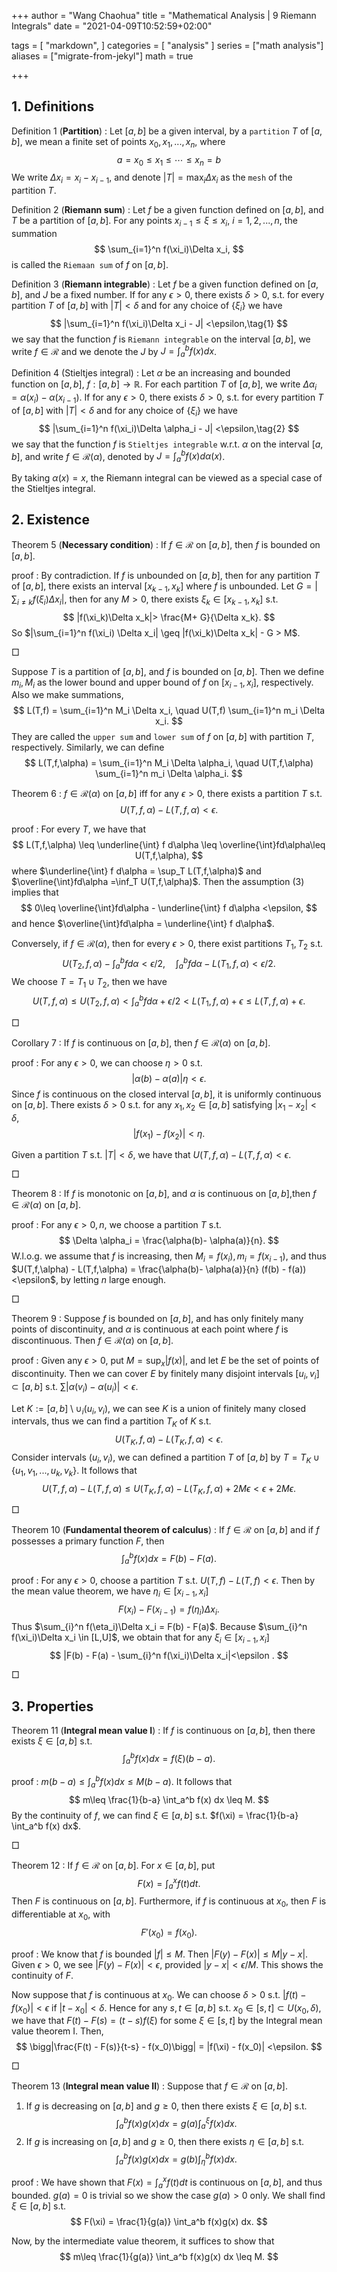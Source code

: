 +++
author = "Wang Chaohua"
title = "Mathematical Analysis | 9 Riemann Integrals"
date = "2021-04-09T10:52:59+02:00"

tags = [
    "markdown",
]
categories = [
    "analysis"
]
series = ["math analysis"]
aliases = ["migrate-from-jekyl"]
math = true

+++


## 1. Definitions 

Definition 1 (**Partition**)
: Let $[a,b]$ be a given interval, by a `partition` $T$ of $[a,b]$, we mean a finite set of points $x_0,x_1,...,x_n$, where
$$ 
 a = x_0\leq x_1\leq \cdots\leq x_n = b
$$
We write $\Delta x_i = x_i  - x_{i-1}$, and denote $|T| = \max_i \Delta x_i$ as the `mesh` of the partition $T$.

Definition 2 (**Riemann sum**)
: Let $f$ be a given function defined on $[a,b]$, and $T$ be a partition of $[a,b]$. For any points $x_{i-1}\leq\xi\leq x_i$, $i=1,2,...,n$, the summation 
$$ 
 \sum_{i=1}^n f(\xi_i)\Delta x_i,
$$
is called the `Riemaan sum` of $f$ on $[a,b]$.


Definition 3 (**Riemann integrable**)
: Let $f$ be a given function defined on $[a,b]$, and $J$ be a fixed number. If for any $\epsilon>0$, there exists $\delta>0$, s.t. for every partition $T$ of $[a,b]$ with $|T|<\delta$ and for any choice of $\{\xi_i\}$ we have 
$$ 
 |\sum_{i=1}^n f(\xi_i)\Delta x_i - J|  <\epsilon,\tag{1}
$$
we say that the function $f$ is `Riemann integrable` on the interval $[a,b]$, we write $f\in\mathcal{R}$ and we denote the $J$ by $J = \int_a^b f(x) dx$.


Definition 4 (Stieltjes integral)
: Let $\alpha$ be an increasing and bounded function on $[a,b]$, $f:[a,b]\to \mathbb{R}$. For each partition $T$ of $[a,b]$, we write $\Delta \alpha_i = \alpha(x_i) - \alpha(x_{i-1})$. If for any $\epsilon>0$, there exists $\delta>0$, s.t. for every partition $T$ of $[a,b]$ with $|T|<\delta$ and for any choice of $\{\xi_i\}$ we have 
$$ 
 |\sum_{i=1}^n f(\xi_i)\Delta \alpha_i - J|  <\epsilon,\tag{2}
$$
we say that the function $f$ is `Stieltjes integrable` w.r.t. $\alpha$ on the interval $[a,b]$, and write $f\in \mathcal{R}(\alpha)$, denoted by $J = \int_a^b f(x) d\alpha(x)$.

By taking $\alpha(x) = x$, the Riemann integral can be viewed as a special case of the Stieltjes integral.

## 2. Existence

Theorem 5 (**Necessary condition**)
: If $f\in \mathcal{R}$ on $[a,b]$, then $f$ is bounded on $[a,b]$.

proof
: By contradiction. If $f$ is unbounded on $[a,b]$, then for any partition $T$ of $[a,b]$, there exists an interval $[x_{k-1},x_k]$ where $f$ is unbounded. Let $G = |\sum_{i\neq k} f(\xi_i) \Delta x_i|$, then for any $M>0$, there exists $\xi_k\in [x_{k-1},x_k]$ s.t. 
$$ 
 |f(\xi_k)\Delta x_k|> \frac{M+ G}{\Delta x_k}.
$$
So $|\sum_{i=1}^n f(\xi_i) \Delta x_i| \geq |f(\xi_k)\Delta x_k| - G > M$.

$\Box$

Suppose $T$ is a partition of $[a,b]$, and $f$ is bounded on $[a,b]$. Then we define $m_i,M_i$ as the lower bound and upper bound of $f$ on $[x_{i-1},x_i]$, respectively. Also we make summations,
$$ 
 L(T,f) = \sum_{i=1}^n M_i \Delta x_i, \quad U(T,f)  \sum_{i=1}^n m_i \Delta x_i.
$$
They are called the `upper sum` and `lower sum` of $f$ on $[a,b]$ with partition $T$, respectively. Similarly, we can define 
$$ 
   L(T,f,\alpha) = \sum_{i=1}^n M_i \Delta \alpha_i, \quad U(T,f,\alpha)  \sum_{i=1}^n m_i \Delta \alpha_i.
$$


Theorem 6
: $f\in\mathcal{R}(\alpha)$ on $[a,b]$ iff for any $\epsilon>0$, there exists a partition $T$ s.t. 
$$ 
 U(T,f,\alpha)  - L(T,f,\alpha)< \epsilon.\tag{3}
$$

proof
: For every $T$, we have that 
$$ 
   L(T,f,\alpha) \leq \underline{\int} f d\alpha \leq \overline{\int}fd\alpha\leq U(T,f,\alpha),
$$
where $\underline{\int} f d\alpha = \sup_T  L(T,f,\alpha)$ and $\overline{\int}fd\alpha =\inf_T U(T,f,\alpha)$. Then the assumption (3) implies that 
$$ 
 0\leq \overline{\int}fd\alpha - \underline{\int} f d\alpha <\epsilon,
$$
and hence $\overline{\int}fd\alpha = \underline{\int} f d\alpha$.

Conversely, if $f\in\mathcal{R}(\alpha)$, then for every $\epsilon>0$, there exist partitions $T_1,T_2$ s.t. 
$$ 
   U(T_2,f,\alpha) - \int_a^b f d\alpha<\epsilon/2, \quad \int_a^b f d\alpha - L(T_1,f,\alpha)<\epsilon/2.\tag{4}
$$
We choose $T = T_1\cup T_2$, then we have 
$$ 
   U(T,f,\alpha)\leq U(T_2,f,\alpha) < \int_a^b f d\alpha + \epsilon/2 < L(T_1,f,\alpha) + \epsilon \leq L(T,f,\alpha) + \epsilon.
$$

$\Box$

Corollary 7
: If $f$ is continuous on $[a,b]$, then $f\in\mathcal{R}(\alpha)$ on $[a,b]$.

proof
: For any $\epsilon>0$, we can choose $\eta>0$ s.t. 
$$ 
 |\alpha(b)  -\alpha(a)|\eta <\epsilon.
$$
Since $f$ is continuous on the closed interval $[a,b]$, it is uniformly continuous on $[a,b]$. There exists $\delta>0$ s.t. for any $x_1,x_2\in[a,b]$ satisfying $|x_1 - x_2|<\delta$,
$$ 
 |f(x_1) - f(x_2)|<\eta .
$$

Given a partition $T$ s.t. $|T|<\delta$, we have that $U(T,f,\alpha) - L(T,f,\alpha)<\epsilon$.

$\Box$


Theorem 8
: If $f$ is monotonic on $[a,b]$, and $\alpha$ is continuous on $[a,b]$,then $f\in\mathcal{R}(\alpha)$ on $[a,b]$.

proof
: For any $\epsilon>0,n$, we choose a partition $T$ s.t. 
$$ 
 \Delta \alpha_i = \frac{\alpha(b)- \alpha(a)}{n}.
$$
W.l.o.g. we assume that $f$ is increasing, then $M_i = f(x_i), m_i = f(x_{i-1})$, and thus $U(T,f,\alpha) - L(T,f,\alpha) = \frac{\alpha(b)- \alpha(a)}{n} (f(b) - f(a))<\epsilon$, by letting $n$ large enough.

$\Box$

Theorem 9
: Suppose $f$ is bounded on $[a,b]$, and has only finitely many points of  discontinuity, and $\alpha$ is continuous at each point where $f$ is discontinuous. Then $f\in\mathcal{R}(\alpha)$ on $[a,b]$.

proof
: Given any $\epsilon>0$, put $M = \sup_x |f(x)|$, and let $E$ be the set of points of discontinuity. Then we can cover $E$ by finitely many disjoint intervals $[u_i,v_i]\subset [a,b]$ s.t. $\sum |\alpha(v_i) - \alpha(u_i)|<\epsilon$. 

Let $K:= [a,b]\setminus \cup_i (u_i,v_i)$, we can see $K$ is a union of finitely many closed intervals, thus we can find a partition $T_K$ of $K$ s.t.
$$ 
   U(T_K,f,\alpha) - L(T_K,f,\alpha)<\epsilon.
$$
Consider intervals $(u_i,v_i)$, we can defined a partition $T$ of $[a,b]$ by $T = T_K\cup\{u_1,v_1,...,u_k,v_k\}$. It follows that 
$$ 
 U(T,f,\alpha) - L(T,f,\alpha)\leq  U(T_K,f,\alpha) - L(T_K,f,\alpha) + 2M\epsilon<\epsilon + 2M\epsilon.
$$

$\Box$

Theorem 10 (**Fundamental theorem of calculus**)
: If $f\in\mathcal{R}$ on $[a,b]$ and if $f$ possesses a primary function $F$, then 
$$ 
 \int_a^b f(x)dx = F(b) - F(a).
$$

proof
: For any $\epsilon>0$, choose a partition $T$ s.t. $U(T,f) - L(T,f)<\epsilon$. Then by the mean value theorem, we have $\eta_i\in[x_{i-1},x_i]$
$$ 
 F(x_i)  - F(x_{i-1}) = f(\eta_i)\Delta x_i.
$$
Thus $\sum_{i}^n f(\eta_i)\Delta x_i = F(b) - F(a)$. Because $\sum_{i}^n f(\xi_i)\Delta x_i \in [L,U]$, we obtain that for any $\xi_i \in[x_{i-1},x_i]$
$$ 
 |F(b) - F(a) - \sum_{i}^n f(\xi_i)\Delta x_i|<\epsilon  .
$$

$\Box$


## 3. Properties

Theorem 11 (**Integral mean value I**)
: If $f$ is continuous on $[a,b]$, then there exists $\xi\in[a,b]$ s.t. 
$$ 
 \int_a^b f(x) dx = f(\xi)(b-a).
$$

proof
: $m(b-a)\leq \int_a^b f(x) dx \leq M(b-a)$. It follows that 
$$ 
 m\leq \frac{1}{b-a}  \int_a^b f(x) dx \leq M.
$$
By the continuity of $f$, we can find $\xi\in[a,b]$ s.t. $f(\xi) = \frac{1}{b-a}  \int_a^b f(x) dx$.

$\Box$

Theorem 12
: If $f\in\mathcal{R}$ on $[a,b]$. For $x\in[a,b]$, put 
$$ 
 F(x) = \int_a^x f(t)dt.
$$
Then $F$ is continuous on $[a,b]$. Furthermore, if $f$ is continuous at $x_0$, then $F$ is differentiable at $x_0$, with 
$$ 
 F'(x_0) = f(x_0) .
$$

proof
: We know that $f$ is bounded $|f|\leq M$. Then $|F(y) - F(x)|\leq M |y-x|$. Given $\epsilon>0$, we see $|F(y) - F(x)|<\epsilon$, provided $|y - x|<\epsilon/M$. This shows the continuity of $F$.

Now suppose that $f$ is continuous at $x_0$. We can choose $\delta>0$ s.t. $|f(t) - f(x_0)|<\epsilon$ if $|t-x_0|<\delta$. Hence for any $s,t\in [a,b]$ s.t. $x_0\in [s,t]\subset U(x_0,\delta)$, we have that $F(t) - F(s) = (t-s) f(\xi)$ for some $\xi\in[s,t]$ by the Integral mean value theorem I. Then,
$$ 
 \bigg|\frac{F(t) - F(s)}{t-s} - f(x_0)\bigg| = |f(\xi) - f(x_0)|  <\epsilon.
$$

$\Box$

Theorem 13 (**Integral mean value II**)
: Suppose that $f\in\mathcal{R}$ on $[a,b]$.

1. If $g$ is decreasing on $[a,b]$ and $g\geq 0$, then there exists $\xi\in [a,b]$ s.t. 
$$ 
   \int_a^b f(x)g(x) dx = g(a)\int_a^\xi f(x)dx.
$$
2.  If $g$ is increasing on $[a,b]$ and $g\geq 0$, then there exists $\eta\in [a,b]$ s.t. 
$$ 
   \int_a^b f(x)g(x) dx = g(b)\int_\eta^b f(x)dx.
$$

proof
: We have shown that $F(x) = \int_a^x f(t)dt$ is continuous on $[a,b]$, and thus bounded. $g(a) = 0$ is trivial so we show the case $g(a)>0$ only. We shall find $\xi\in[a,b]$ s.t.
$$ 
 F(\xi) = \frac{1}{g(a)} \int_a^b f(x)g(x) dx.
$$

Now, by the intermediate value theorem, it suffices to show that
$$ 
   m\leq \frac{1}{g(a)} \int_a^b f(x)g(x) dx \leq M.
$$

